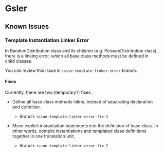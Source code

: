 # Gsler

## Known Issues

### Template Instantiation Linker Error

In RandomDistribution class and its children (e.g. PoissonDistribution class), there is a linking error, which all base class methods must be defined in child classes.

You can review this issue in `issue-template-linker-error` branch.

#### Fixes

Currently, there are two (temporary?) fixes:

-   Define all base class methods inline, instead of separating declaration and definition.
    -   Branch: `issue-template-linker-error-fix-1`

-   Move explicit instantiation statements into the definition of base class. In other words, compile instantiations and templated class definitions together in one translation unit.
    -   Branch: `issue-template-linker-error-fix-2`
